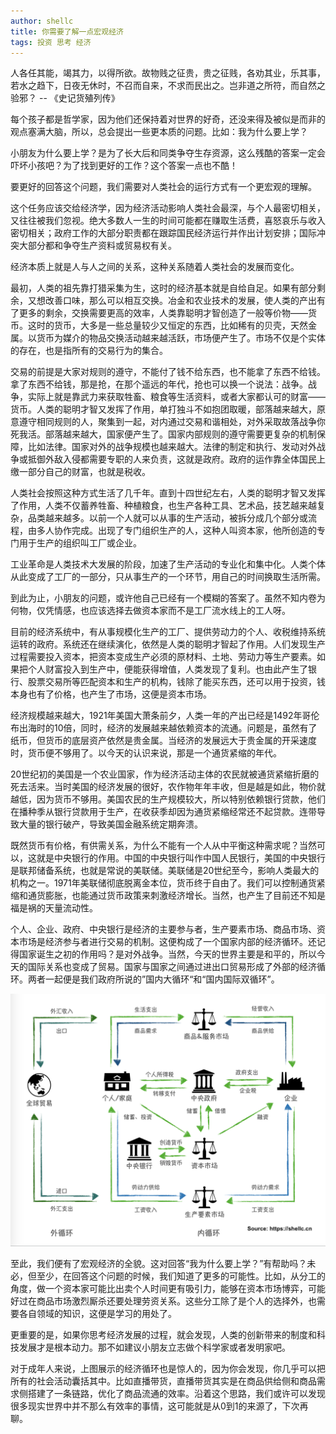 ```yaml
---
author: shellc
title: 你需要了解一点宏观经济
tags: 投资 思考 经济
---
```


人各任其能，竭其力，以得所欲。故物贱之征贵，贵之征贱，各劝其业，乐其事，若水之趋下，日夜无休时，不召而自来，不求而民出之。岂非道之所符，而自然之验邪？ -- 《史记货殖列传》

<!--more-->

每个孩子都是哲学家，因为他们还保持着对世界的好奇，还没来得及被似是而非的观点塞满大脑，所以，总会提出一些更本质的问题。比如：我为什么要上学？

小朋友为什么要上学？是为了长大后和同类争夺生存资源，这么残酷的答案一定会吓坏小孩吧？为了找到更好的工作？这个答案一点也不酷！

要更好的回答这个问题，我们需要对人类社会的运行方式有一个更宏观的理解。

这个任务应该交给经济学，因为经济活动影响人类社会最深，与个人最密切相关，又往往被我们忽视。绝大多数人一生的时间可能都在赚取生活费，喜怒哀乐与收入密切相关；政府工作的大部分职责都在跟踪国民经济运行并作出计划安排；国际冲突大部分都和争夺生产资料或贸易权有关。

经济本质上就是人与人之间的关系，这种关系随着人类社会的发展而变化。

最初，人类的祖先靠打猎采集为生，这时的经济基本就是自给自足。如果有部分剩余，又想改善口味，那么可以相互交换。冶金和农业技术的发展，使人类的产出有了更多的剩余，交换需要更高的效率，人类靠聪明才智创造了一般等价物——货币。这时的货币，大多是一些总量较少又恒定的东西，比如稀有的贝壳，天然金属。以货币为媒介的物品交换活动越来越活跃，市场便产生了。市场不仅是个实体的存在，也是指所有的交易行为的集合。

交易的前提是大家对规则的遵守，不能付了钱不给东西，也不能拿了东西不给钱。拿了东西不给钱，那是抢，在那个遥远的年代，抢也可以换一个说法：战争。战争，实际上就是靠武力来获取牲畜、粮食等生活资料，或者大家都认可的财富——货币。人类的聪明才智又发挥了作用，单打独斗不如抱团取暖，部落越来越大，原意遵守相同规则的人，聚集到一起，对内通过交易和谐相处，对外采取故落战争你死我活。部落越来越大，国家便产生了。国家内部规则的遵守需要更复杂的机制保障，比如法律。国家对外的战争规模也越来越大。法律的制定和执行、发动对外战争或抵御外敌入侵都需要专职的人来负责，这就是政府。政府的运作靠全体国民上缴一部分自己的财富，也就是税收。

人类社会按照这种方式生活了几千年。直到十四世纪左右，人类的聪明才智又发挥了作用，人类不仅蓄养牲畜、种植粮食，也生产各种工具、艺术品，技艺越来越复杂，品类越来越多。以前一个人就可以从事的生产活动，被拆分成几个部分或流程，由多人协作完成。出现了专门组织生产的人，这种人叫资本家，他所创造的专门用于生产的组织叫工厂或企业。

工业革命是人类技术大发展的阶段，加速了生产活动的专业化和集中化。人类个体从此变成了工厂的一部分，只从事生产的一个环节，用自己的时间换取生活所需。

到此为止，小朋友的问题，或许他自己已经有一个模糊的答案了。虽然不知内卷为何物，仅凭情感，也应该选择去做资本家而不是工厂流水线上的工人呀。

目前的经济系统中，有从事规模化生产的工厂、提供劳动力的个人、收税维持系统运转的政府。系统还在继续演化，依然是人类的聪明才智起了作用。人们发现生产过程需要投入资本，把资本变成生产必须的原材料、土地、劳动力等生产要素。如果把个人财富投入到生产中，便能获得增值，人类发现了复利。也由此产生了银行、股票交易所等匹配资本和生产的机构，钱除了能买东西，还可以用于投资，钱本身也有了价格，也产生了市场，这便是资本市场。

经济规模越来越大，1921年美国大萧条前夕，人类一年的产出已经是1492年哥伦布出海时的10倍，同时，经济的发展越来越依赖资本的流通。问题是，虽然有了纸币，但货币的底层资产依然是贵金属。当经济的发展远大于贵金属的开采速度时，货币便不够用了。以今天的认识来说，那是一个通货紧缩的年代。

20世纪初的美国是一个农业国家，作为经济活动主体的农民就被通货紧缩折磨的死去活来。当时美国的经济发展的很好，农作物年年丰收，但是越是如此，物价就越低，因为货币不够用。美国农民的生产规模较大，所以特别依赖银行贷款，他们在播种季从银行贷款用于生产，在收获季却因为通货紧缩经常还不起贷款。连带导致大量的银行破产，导致美国金融系统定期奔溃。

既然货币有价格，有供需关系，为什么不能有一个人从中平衡这种需求呢？当然可以，这就是中央银行的作用。中国的中央银行叫作中国人民银行，美国的中央银行是联邦储备系统，也就是常说的美联储。美联储是20世纪至今，影响人类最大的机构之一。1971年美联储彻底脱离金本位，货币终于自由了。我们可以控制通货紧缩和通货膨胀，也能通过货币政策来刺激经济增长。当然，也产生了目前还不知是福是祸的天量流动性。

个人、企业、政府、中央银行是经济的主要参与者，生产要素市场、商品市场、资本市场是经济参与者进行交易的机制。这便构成了一个国家内部的经济循环。还记得国家诞生之初的作用吗？是对外战争。当然，今天的世界主要是和平的，所以今天的国际关系也变成了贸易。国家与国家之间通过进出口贸易形成了外部的经济循环。两者一起便是我们政府所说的”国内大循环“和“国内国际双循环”。

![经济循环](/assets/images/posts/202105/Circular-Flow.png)

至此，我们便有了宏观经济的全貌。这对回答“我为什么要上学？”有帮助吗？未必，但至少，在回答这个问题的时候，我们知道了更多的可能性。比如，从分工的角度，做一个资本家可能比出卖个人时间更有吸引力，能够在资本市场博弈，可能好过在商品市场激烈厮杀还要处理劳资关系。这些分工除了是个人的选择外，也需要各自领域的知识，这便是学习的用处了。

更重要的是，如果你思考经济发展的过程，就会发现，人类的创新带来的制度和科技发展才是根本动力。那不如建议小朋友立志做个科学家或者发明家吧。

对于成年人来说，上图展示的经济循环也是惊人的，因为你会发现，你几乎可以把所有的社会活动囊括其中。比如直播带货，直播带货其实是在商品供给侧和商品需求侧搭建了一条链路，优化了商品流通的效率。沿着这个思路，我们或许可以发现很多现实世界中并不那么有效率的事情，这可能就是从0到1的来源了，下次再聊。


